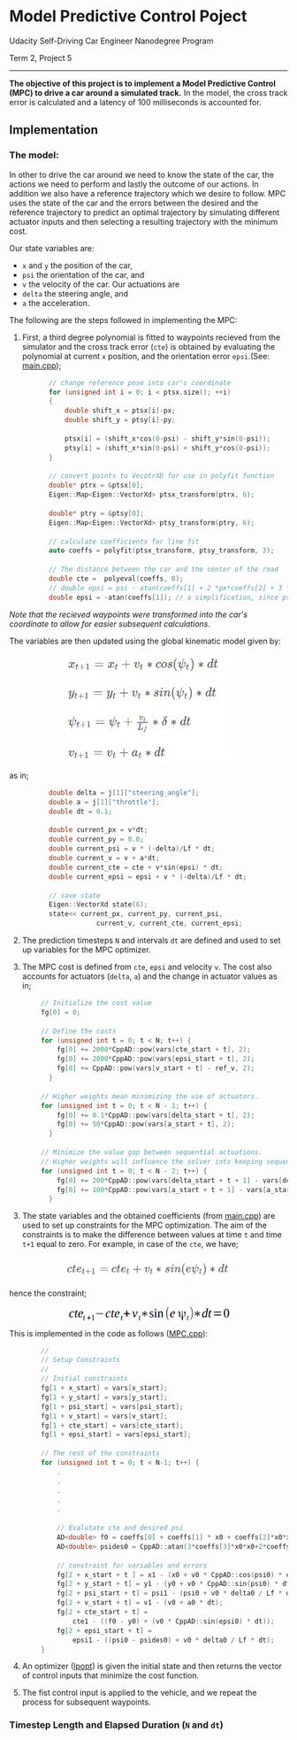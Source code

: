 # Model Predictive Control Poject
Udacity Self-Driving Car Engineer Nanodegree Program

Term 2, Project 5

---

**The objective of this project is to implement a Model Predictive Control (MPC) to drive a car around a simulated track.**
In the model, the cross track error is calculated and a latency of 100 milliseconds is accounted for.

## Implementation
### The model:
In other to drive the car around we need to know the state of the car, the actions we need to perform and lastly the outcome of our actions. In addition we also have a reference trajectory which we desire to follow. MPC uses the state of the car and the errors between the desired and the reference trajectory to predict an optimal trajectory by simulating different actuator inputs and then selecting a resulting trajectory with the minimum cost.

Our state variables are:
* `x` and `y` the position of the car,
* `psi` the orientation of the car, and
* `v` the velocity of the car.
Our actuations are
* `delta` the steering angle, and
* `a` the acceleration.

The following are the steps followed in implementing the MPC:

1. First, a third degree polynomial is fitted to waypoints recieved from the simulator and the cross track error (`cte`) is obtained by evaluating the polynomial at current `x` position, and the orientation error `epsi`.(See: [main.cpp](https://github.com/toluwajosh/CarND-MPC-Project/blob/debug_and_finish/src/main.cpp));
```cpp
          // change reference pose into car's coordinate
          for (unsigned int i = 0; i < ptsx.size(); ++i)
          {
              double shift_x = ptsx[i]-px;
              double shift_y = ptsy[i]-py;

              ptsx[i] = (shift_x*cos(0-psi) - shift_y*sin(0-psi));
              ptsy[i] = (shift_x*sin(0-psi) + shift_y*cos(0-psi));
          }

          // convert points to VecotrXD for use in polyfit function
          double* ptrx = &ptsx[0];
          Eigen::Map<Eigen::VectorXd> ptsx_transform(ptrx, 6);

          double* ptry = &ptsy[0];
          Eigen::Map<Eigen::VectorXd> ptsy_transform(ptry, 6);

          // calculate coefficients for line fit
          auto coeffs = polyfit(ptsx_transform, ptsy_transform, 3);

          // The distance between the car and the center of the road
          double cte =  polyeval(coeffs, 0);
          // double epsi = psi - atan(coeffs[1] + 2 *px*coeffs[2] + 3 *coeffs[3]*pow(px,2))
          double epsi = -atan(coeffs[1]); // a simplification, since psi=0 and px=0
```
*Note that the recieved waypoints were transformed into the car's coordinate to allow for easier subsequent calculations.*

The variables are then updated using the global kinematic model given by:

<p align="center">
<img src="/media/global_kinematic_model_eqns.png" alt="Global Kinematic Model Equations" width="300" align="middle">
</p>

as in;
```cpp
          double delta = j[1]["steering_angle"];
          double a = j[1]["throttle"];
          double dt = 0.1;

          double current_px = v*dt;
          double current_py = 0.0;
          double current_psi = v * (-delta)/Lf * dt;
          double current_v = v + a*dt;
          double current_cte = cte + v*sin(epsi) * dt;
          double current_epsi = epsi + v * (-delta)/Lf * dt;

          // save state
          Eigen::VectorXd state(6);
          state<< current_px, current_py, current_psi, 
                      current_v, current_cte, current_epsi;
```
2. The prediction timesteps `N` and intervals `dt` are defined and used to set up variables for the MPC optimizer.

3. The MPC cost is defined from `cte`, `epsi` and velocity `v`. The cost also accounts for actuators (`delta`, `a`) and the change in actuator values as in;
```cpp
        // Initialize the cost value
        fg[0] = 0;

        // Define the costs
        for (unsigned int t = 0; t < N; t++) {
            fg[0] += 2000*CppAD::pow(vars[cte_start + t], 2);
            fg[0] += 2000*CppAD::pow(vars[epsi_start + t], 2);
            fg[0] += CppAD::pow(vars[v_start + t] - ref_v, 2);
          }

        // Higher weights mean minimizing the use of actuators.
        for (unsigned int t = 0; t < N - 1; t++) {
            fg[0] += 0.1*CppAD::pow(vars[delta_start + t], 2);
            fg[0] += 50*CppAD::pow(vars[a_start + t], 2);
          }

        // Minimize the value gap between sequential actuations.
        // Higher weights will influence the solver into keeping sequential values closer togther
        for (unsigned int t = 0; t < N - 2; t++) {
            fg[0] += 200*CppAD::pow(vars[delta_start + t + 1] - vars[delta_start + t], 2);
            fg[0] += 100*CppAD::pow(vars[a_start + t + 1] - vars[a_start + t], 2); // no influence of multiplication on this part
          }
```
3. The state variables and the obtained coefficients (from [main.cpp](https://github.com/toluwajosh/CarND-MPC-Project/blob/debug_and_finish/src/main.cpp)) are used to set up constraints for the MPC optimization. The aim of the constraints is to make the difference between values at time `t` and time `t+1` equal to zero. For example, in case of the `cte`, we have;

<p align="center">
<img src="/media/cte_t+1.png" alt="CTE equation" width="300" align="middle">
</p>

hence the constraint;

<p align="center">
<img src="/media/cte_constraint.png" alt="CTE constraint" width="300" align="middle">
</p>

This is implemented in the code as follows ([MPC.cpp](https://github.com/toluwajosh/CarND-MPC-Project/blob/debug_and_finish/src/MPC.cpp)):
```cpp
        //
        // Setup Constraints
        //
        // Initial constraints
        fg[1 + x_start] = vars[x_start];
        fg[1 + y_start] = vars[y_start];
        fg[1 + psi_start] = vars[psi_start];
        fg[1 + v_start] = vars[v_start];
        fg[1 + cte_start] = vars[cte_start];
        fg[1 + epsi_start] = vars[epsi_start];

        // The rest of the constraints
        for (unsigned int t = 0; t < N-1; t++) {
            .
            .
            .
            .
            .
            
            // Evalutate cte and desired psi
            AD<double> f0 = coeffs[0] + coeffs[1] * x0 + coeffs[2]*x0*x0 + coeffs[3]*x0*x0*x0;
            AD<double> psides0 = CppAD::atan(3*coeffs[3]*x0*x0+2*coeffs[2]*x0+coeffs[1]);

            // constraint for variables and errors
            fg[2 + x_start + t ] = x1 - (x0 + v0 * CppAD::cos(psi0) * dt);
            fg[2 + y_start + t] = y1 - (y0 + v0 * CppAD::sin(psi0) * dt);
            fg[2 + psi_start + t] = psi1 - (psi0 + v0 * delta0 / Lf * dt);
            fg[2 + v_start + t] = v1 - (v0 + a0 * dt);
            fg[2 + cte_start + t] =
                cte1 - ((f0 - y0) + (v0 * CppAD::sin(epsi0) * dt));
            fg[2 + epsi_start + t] =
                epsi1 - ((psi0 - psides0) + v0 * delta0 / Lf * dt);
        }
```
4. An optimizer ([Ipopt](https://projects.coin-or.org/Ipopt)) is given the initial state and then returns the vector of control inputs that minimize the cost function.

5. The fist control input is applied to the vehicle, and we repeat the process for subsequent waypoints.

### Timestep Length and Elapsed Duration (`N` and `dt`)